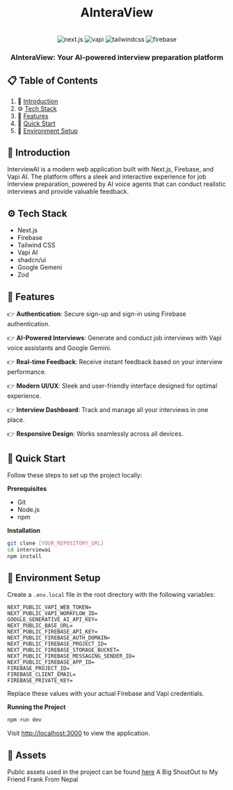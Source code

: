 <div align="center">
  <br />
  <h1>AInteraView</h1>
  <br />


  <div>
    <img src="https://img.shields.io/badge/-Next.JS-black?style=for-the-badge&logoColor=white&logo=nextdotjs&color=black" alt="next.js" />
    <img src="https://img.shields.io/badge/-Vapi-white?style=for-the-badge&color=5dfeca" alt="vapi" />
    <img src="https://img.shields.io/badge/-Tailwind_CSS-black?style=for-the-badge&logoColor=white&logo=tailwindcss&color=06B6D4" alt="tailwindcss" />
    <img src="https://img.shields.io/badge/-Firebase-black?style=for-the-badge&logoColor=white&logo=firebase&color=DD2C00" alt="firebase" />
  </div>

  <h3 align="center">AInteraView: Your AI-powered interview preparation platform</h3>
</div>

## 📋 Table of Contents

1. 🤖 [Introduction](#introduction)
2. ⚙️ [Tech Stack](#tech-stack)
3. 🔋 [Features](#features)
4. 🤸 [Quick Start](#quick-start)
5. 🔗 [Environment Setup](#environment-setup)

## 🤖 Introduction

InterviewAI is a modern web application built with Next.js, Firebase, and Vapi AI. The platform offers a sleek and interactive experience for job interview preparation, powered by AI voice agents that can conduct realistic interviews and provide valuable feedback.

## ⚙️ Tech Stack

- Next.js
- Firebase
- Tailwind CSS
- Vapi AI
- shadcn/ui
- Google Gemeni
- Zod

## 🔋 Features

👉 **Authentication**: Secure sign-up and sign-in using Firebase authentication.

👉 **AI-Powered Interviews**: Generate and conduct job interviews with Vapi voice assistants and Google Gemini.

👉 **Real-time Feedback**: Receive instant feedback based on your interview performance.

👉 **Modern UI/UX**: Sleek and user-friendly interface designed for optimal experience.

👉 **Interview Dashboard**: Track and manage all your interviews in one place.

👉 **Responsive Design**: Works seamlessly across all devices.

## 🤸 Quick Start

Follow these steps to set up the project locally:

**Prerequisites**
- Git
- Node.js
- npm

**Installation**
```bash
git clone [YOUR_REPOSITORY_URL]
cd interviewai
npm install
```

## 🔗 Environment Setup

Create a `.env.local` file in the root directory with the following variables:

```env
NEXT_PUBLIC_VAPI_WEB_TOKEN=
NEXT_PUBLIC_VAPI_WORKFLOW_ID=
GOOGLE_GENERATIVE_AI_API_KEY=
NEXT_PUBLIC_BASE_URL=
NEXT_PUBLIC_FIREBASE_API_KEY=
NEXT_PUBLIC_FIREBASE_AUTH_DOMAIN=
NEXT_PUBLIC_FIREBASE_PROJECT_ID=
NEXT_PUBLIC_FIREBASE_STORAGE_BUCKET=
NEXT_PUBLIC_FIREBASE_MESSAGING_SENDER_ID=
NEXT_PUBLIC_FIREBASE_APP_ID=
FIREBASE_PROJECT_ID=
FIREBASE_CLIENT_EMAIL=
FIREBASE_PRIVATE_KEY=
```

Replace these values with your actual Firebase and Vapi credentials.

**Running the Project**
```bash
npm run dev
```

Visit [http://localhost:3000](http://localhost:3000) to view the application.

## 🔗 Assets

Public assets used in the project can be found [here](https://drive.google.com/drive/folders/1DuQ9bHH3D3ZAN_CFKfBgsaB8DEhEdnog?usp=sharing) A Big ShoutOut to My Friend Frank From Nepal 

